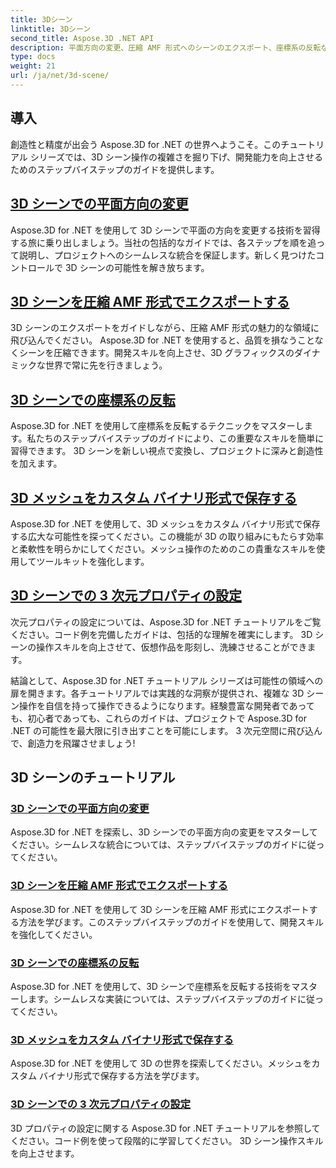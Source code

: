 ```yaml
---
title: 3Dシーン
linktitle: 3Dシーン
second_title: Aspose.3D .NET API
description: 平面方向の変更、圧縮 AMF 形式へのシーンのエクスポート、座標系の反転などに関する Aspose.3D for .NET チュートリアルをご覧ください。
type: docs
weight: 21
url: /ja/net/3d-scene/
---
```

## 導入

創造性と精度が出会う Aspose.3D for .NET の世界へようこそ。このチュートリアル シリーズでは、3D シーン操作の複雑さを掘り下げ、開発能力を向上させるためのステップバイステップのガイドを提供します。

## [3D シーンでの平面方向の変更](./change-plane-orientation/)

Aspose.3D for .NET を使用して 3D シーンで平面の方向を変更する技術を習得する旅に乗り出しましょう。当社の包括的なガイドでは、各ステップを順を追って説明し、プロジェクトへのシームレスな統合を保証します。新しく見つけたコントロールで 3D シーンの可能性を解き放ちます。

## [3D シーンを圧縮 AMF 形式でエクスポートする](./export-scene-compressed-amf/)

3D シーンのエクスポートをガイドしながら、圧縮 AMF 形式の魅力的な領域に飛び込んでください。 Aspose.3D for .NET を使用すると、品質を損なうことなくシーンを圧縮できます。開発スキルを向上させ、3D グラフィックスのダイナミックな世界で常に先を行きましょう。

## [3D シーンでの座標系の反転](./flip-coordinate-system/)

Aspose.3D for .NET を使用して座標系を反転するテクニックをマスターします。私たちのステップバイステップのガイドにより、この重要なスキルを簡単に習得できます。 3D シーンを新しい視点で変換し、プロジェクトに深みと創造性を加えます。

## [3D メッシュをカスタム バイナリ形式で保存する](./save-3d-meshes-binary-format/)

Aspose.3D for .NET を使用して、3D メッシュをカスタム バイナリ形式で保存する広大な可能性を探ってください。この機能が 3D の取り組みにもたらす効率と柔軟性を明らかにしてください。メッシュ操作のためのこの貴重なスキルを使用してツールキットを強化します。

## [3D シーンでの 3 次元プロパティの設定](./set-3d-properties/)

次元プロパティの設定については、Aspose.3D for .NET チュートリアルをご覧ください。コード例を完備したガイドは、包括的な理解を確実にします。 3D シーンの操作スキルを向上させて、仮想作品を彫刻し、洗練させることができます。

結論として、Aspose.3D for .NET チュートリアル シリーズは可能性の領域への扉を開きます。各チュートリアルでは実践的な洞察が提供され、複雑な 3D シーン操作を自信を持って操作できるようになります。経験豊富な開発者であっても、初心者であっても、これらのガイドは、プロジェクトで Aspose.3D for .NET の可能性を最大限に引き出すことを可能にします。 3 次元空間に飛び込んで、創造力を飛躍させましょう!
## 3D シーンのチュートリアル
### [3D シーンでの平面方向の変更](./change-plane-orientation/)
Aspose.3D for .NET を探索し、3D シーンでの平面方向の変更をマスターしてください。シームレスな統合については、ステップバイステップのガイドに従ってください。
### [3D シーンを圧縮 AMF 形式でエクスポートする](./export-scene-compressed-amf/)
Aspose.3D for .NET を使用して 3D シーンを圧縮 AMF 形式にエクスポートする方法を学びます。このステップバイステップのガイドを使用して、開発スキルを強化してください。
### [3D シーンでの座標系の反転](./flip-coordinate-system/)
Aspose.3D for .NET を使用して、3D シーンで座標系を反転する技術をマスターします。シームレスな実装については、ステップバイステップのガイドに従ってください。
### [3D メッシュをカスタム バイナリ形式で保存する](./save-3d-meshes-binary-format/)
Aspose.3D for .NET を使用して 3D の世界を探索してください。メッシュをカスタム バイナリ形式で保存する方法を学びます。
### [3D シーンでの 3 次元プロパティの設定](./set-3d-properties/)
3D プロパティの設定に関する Aspose.3D for .NET チュートリアルを参照してください。コード例を使って段階的に学習してください。 3D シーン操作スキルを向上させます。